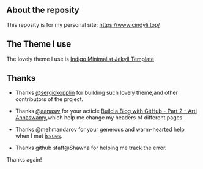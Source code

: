 
## About the reposity

This reposity is for my personal site: https://www.cindyli.top/

## The Theme I use

The lovely theme I use is [Indigo Minimalist Jekyll Template](http://sergiokopplin.github.io/indigo/) 

## Thanks

- Thanks [@sergiokopplin](http://koppl.in/) for building such lovely theme,and other contributors of the project.

- Thanks [@aanasw](http://artiannaswamy.com/) for your acticle [Build a Blog with GitHub - Part 2 - Arti Annaswamy](http://artiannaswamy.com/build-a-github-blog-part-2),which help me change my headers of different pages.

- Thanks @mehmandarov for your generous and warm-hearted help when I met [issues](https://github.com/sergiokopplin/indigo/issues/274).

- Thanks github staff@Shawna for helping me track the error.

Thanks again!




